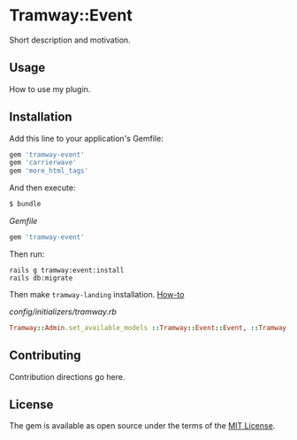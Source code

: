 # Tramway::Event
Short description and motivation.

## Usage
How to use my plugin.

## Installation
Add this line to your application's Gemfile:

```ruby
gem 'tramway-event'
gem 'carrierwave'
gem 'more_html_tags'
```

And then execute:
```bash
$ bundle
```
*Gemfile*
```ruby
gem 'tramway-event'
```

Then run:
```shell
rails g tramway:event:install
rails db:migrate
```

Then make `tramway-landing` installation. [How-to](https://github.com/ulmic/tramway-dev/blob/develop/tramway-landing/README.md#installation)

*config/initializers/tramway.rb*
```ruby
Tramway::Admin.set_available_models ::Tramway::Event::Event, ::Tramway::Event::ParticipantFormField, ::Tramway::Event::Participant, project: #{project_which_you_used_in_the_application}
```

## Contributing
Contribution directions go here.

## License
The gem is available as open source under the terms of the [MIT License](http://opensource.org/licenses/MIT).
